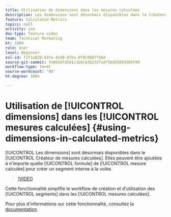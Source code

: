 ```yaml
---
title: Utilisation de dimensions dans les mesures calculées
description: Les dimensions sont désormais disponibles dans le Créateur de mesures calculées. Elles peuvent être ajoutées à n’importe quelle formule de mesure calculée pour créer un segment interne à la volée.
feature: Calculated Metrics
topics: null
activity: use
doc-type: feature video
team: Technical Marketing
kt: 1904
role: User
level: Beginner
exl-id: f2f1a820-63fe-4c80-8fba-0f9c9687f56d
source-git-commit: fe861dfd541c1b9cb3b233fa3f56d55054305fd9
workflow-type: tm+mt
source-wordcount: '93'
ht-degree: 100%

---
```


# Utilisation de [!UICONTROL dimensions] dans les [!UICONTROL mesures calculées] {#using-dimensions-in-calculated-metrics}

[!UICONTROL Les dimensions] sont désormais disponibles dans le [!UICONTROL Créateur de mesures calculées]. Elles peuvent être ajoutées à n’importe quelle [!UICONTROL formule] de [!UICONTROL mesure calculée] pour créer un segment interne à la volée.

>[!VIDEO](https://video.tv.adobe.com/v/23723/?quality=12)

Cette fonctionnalité simplifie le workflow de création et d’utilisation des [!UICONTROL segments] dans les [!UICONTROL mesures calculées].

Pour plus dʼinformations sur cette fonctionnalité, consultez la [documentation](https://experienceleague.adobe.com/docs/analytics/components/calculated-metrics/calcmetric-workflow/cm-build-metrics.html?lang=fr).
